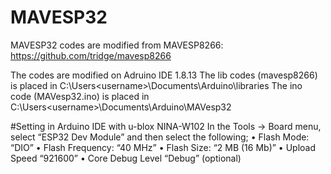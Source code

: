 # MAVESP32
MAVESP32 codes are modified from MAVESP8266: https://github.com/tridge/mavesp8266

The codes are modified on Adruino IDE 1.8.13
The lib codes (mavesp8266) is placed in C:\Users\<username>\Documents\Arduino\libraries
The ino code (MAVesp32.ino) is placed in C:\Users\<username>\Documents\Arduino\MAVesp32

#Setting in Arduino IDE with u-blox NINA-W102
In the Tools -> Board menu, select “ESP32 Dev Module” and then select the following; 
•   Flash Mode: “DIO” 
•   Flash Frequency: “40 MHz” 
•   Flash Size: “2 MB (16 Mb)” 
•   Upload Speed “921600” 
•   Core Debug Level “Debug” (optional) 
